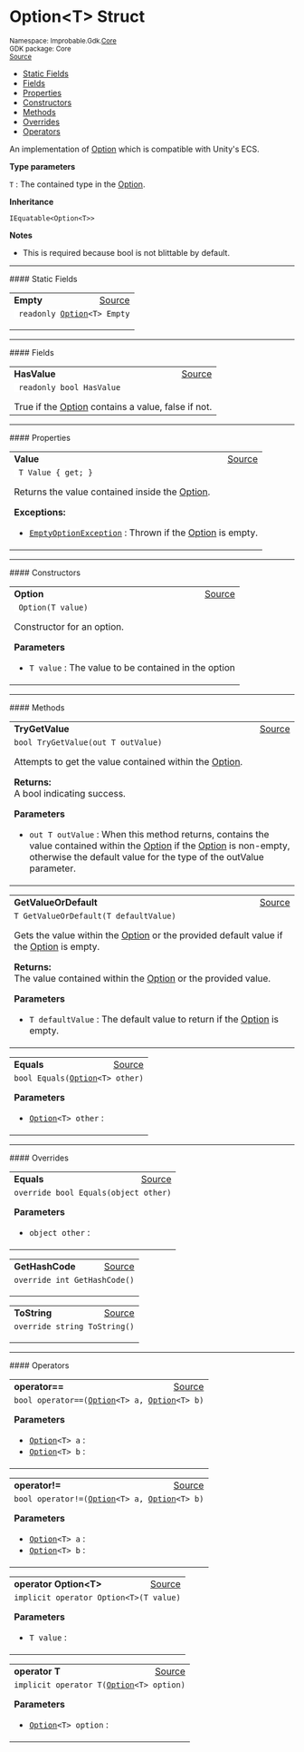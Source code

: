 
# Option&lt;T&gt; Struct
<sup>
Namespace: Improbable.Gdk.<a href="{{.Site.BaseURL}}/api/core-index">Core</a><br/>
GDK package: Core<br/>
<a href="https://www.github.com/spatialos/gdk-for-unity/blob/88a422dc255ef1d47ee9385f226ca439f31c000b/workers/unity/Packages/io.improbable.gdk.core/Components/Option.cs/#L13">Source</a>
<style>
a code {
                    padding: 0em 0.25em!important;
}
code {
                    background-color: #ffffff!important;
}
</style>
</sup>
<nav id="pageToc" class="page-toc"><ul><li><a href="#static-fields">Static Fields</a>
<li><a href="#fields">Fields</a>
<li><a href="#properties">Properties</a>
<li><a href="#constructors">Constructors</a>
<li><a href="#methods">Methods</a>
<li><a href="#overrides">Overrides</a>
<li><a href="#operators">Operators</a>
</ul></nav>

</p>



<p>An implementation of <a href="{{.Site.BaseURL}}/api/core/option">Option</a> which is compatible with Unity's ECS. </p>


</p>

<b>Type parameters</b>

<code>T</code> : The contained type in the <a href="{{.Site.BaseURL}}/api/core/option">Option</a>.


</p>

<b>Inheritance</b>

<code>IEquatable&lt;Option&lt;T&gt;&gt;</code>


</p>

<b>Notes</b>

- This is required because bool is not blittable by default.




</p>
<hr style="width:100%; border-top-color:#d8d8d8" />
#### Static Fields


</p>




<table width="100%">
    <tr>
        <td style="border-right:none"><a id="empty"></a><b>Empty</b></td>
        <td style="border-left:none; text-align:right"><a href="https://www.github.com/spatialos/gdk-for-unity/blob/88a422dc255ef1d47ee9385f226ca439f31c000b/workers/unity/Packages/io.improbable.gdk.core/Components/Option.cs/#L15">Source</a></td>
    </tr>
    <tr>
        <td colspan="2">
<code> readonly <a href="{{.Site.BaseURL}}/api/core/option">Option</a>&lt;T&gt; Empty</code></p>


</td>
    </tr>
</table>




</p>
<hr style="width:100%; border-top-color:#d8d8d8" />
#### Fields


</p>




<table width="100%">
    <tr>
        <td style="border-right:none"><a id="hasvalue"></a><b>HasValue</b></td>
        <td style="border-left:none; text-align:right"><a href="https://www.github.com/spatialos/gdk-for-unity/blob/88a422dc255ef1d47ee9385f226ca439f31c000b/workers/unity/Packages/io.improbable.gdk.core/Components/Option.cs/#L20">Source</a></td>
    </tr>
    <tr>
        <td colspan="2">
<code> readonly bool HasValue</code></p>
True if the <a href="{{.Site.BaseURL}}/api/core/option">Option</a> contains a value, false if not.

</td>
    </tr>
</table>





</p>
<hr style="width:100%; border-top-color:#d8d8d8" />
#### Properties


</p>




<table width="100%">
    <tr>
        <td style="border-right:none"><a id="value"></a><b>Value</b></td>
        <td style="border-left:none; text-align:right"><a href="https://www.github.com/spatialos/gdk-for-unity/blob/88a422dc255ef1d47ee9385f226ca439f31c000b/workers/unity/Packages/io.improbable.gdk.core/Components/Option.cs/#L30">Source</a></td>
    </tr>
    <tr>
        <td colspan="2">
<code> T Value { get; }</code></p>
Returns the value contained inside the <a href="{{.Site.BaseURL}}/api/core/option">Option</a>.


</p>

<b>Exceptions:</b>

<ul>
<li><code><a href="{{.Site.BaseURL}}/api/core/empty-option-exception">EmptyOptionException</a></code> : Thrown if the <a href="{{.Site.BaseURL}}/api/core/option">Option</a> is empty. </li>
</ul>


</td>
    </tr>
</table>





</p>
<hr style="width:100%; border-top-color:#d8d8d8" />
#### Constructors


</p>




<table width="100%">
    <tr>
        <td style="border-right:none"><a id="option-t"></a><b>Option</b></td>
        <td style="border-left:none; text-align:right"><a href="https://www.github.com/spatialos/gdk-for-unity/blob/88a422dc255ef1d47ee9385f226ca439f31c000b/workers/unity/Packages/io.improbable.gdk.core/Components/Option.cs/#L49">Source</a></td>
    </tr>
    <tr>
        <td colspan="2">
<code> Option(T value)</code></p>
Constructor for an option.


</p>

<b>Parameters</b>

<ul>
<li><code>T value</code> : The value to be contained in the option </li>
</ul>





</td>
    </tr>
</table>




</p>
<hr style="width:100%; border-top-color:#d8d8d8" />
#### Methods


</p>




<table width="100%">
    <tr>
        <td style="border-right:none"><a id="trygetvalue-out-t"></a><b>TryGetValue</b></td>
        <td style="border-left:none; text-align:right"><a href="https://www.github.com/spatialos/gdk-for-unity/blob/88a422dc255ef1d47ee9385f226ca439f31c000b/workers/unity/Packages/io.improbable.gdk.core/Components/Option.cs/#L65">Source</a></td>
    </tr>
    <tr>
        <td colspan="2">
<code>bool TryGetValue(out T outValue)</code></p>
Attempts to get the value contained within the <a href="{{.Site.BaseURL}}/api/core/option">Option</a>.
</p><b>Returns:</b></br>A bool indicating success.

</p>

<b>Parameters</b>

<ul>
<li><code>out T outValue</code> : When this method returns, contains the value contained within the <a href="{{.Site.BaseURL}}/api/core/option">Option</a> if the <a href="{{.Site.BaseURL}}/api/core/option">Option</a> is non-empty, otherwise the default value for the type of the outValue parameter. </li>
</ul>





</td>
    </tr>
</table>


<table width="100%">
    <tr>
        <td style="border-right:none"><a id="getvalueordefault-t"></a><b>GetValueOrDefault</b></td>
        <td style="border-left:none; text-align:right"><a href="https://www.github.com/spatialos/gdk-for-unity/blob/88a422dc255ef1d47ee9385f226ca439f31c000b/workers/unity/Packages/io.improbable.gdk.core/Components/Option.cs/#L80">Source</a></td>
    </tr>
    <tr>
        <td colspan="2">
<code>T GetValueOrDefault(T defaultValue)</code></p>
Gets the value within the <a href="{{.Site.BaseURL}}/api/core/option">Option</a> or the provided default value if the <a href="{{.Site.BaseURL}}/api/core/option">Option</a> is empty.
</p><b>Returns:</b></br>The value contained within the <a href="{{.Site.BaseURL}}/api/core/option">Option</a> or the provided value.

</p>

<b>Parameters</b>

<ul>
<li><code>T defaultValue</code> : The default value to return if the <a href="{{.Site.BaseURL}}/api/core/option">Option</a> is empty. </li>
</ul>





</td>
    </tr>
</table>


<table width="100%">
    <tr>
        <td style="border-right:none"><a id="equals-option-t"></a><b>Equals</b></td>
        <td style="border-left:none; text-align:right"><a href="https://www.github.com/spatialos/gdk-for-unity/blob/88a422dc255ef1d47ee9385f226ca439f31c000b/workers/unity/Packages/io.improbable.gdk.core/Components/Option.cs/#L90">Source</a></td>
    </tr>
    <tr>
        <td colspan="2">
<code>bool Equals(<a href="{{.Site.BaseURL}}/api/core/option">Option</a>&lt;T&gt; other)</code></p>



</p>

<b>Parameters</b>

<ul>
<li><code><a href="{{.Site.BaseURL}}/api/core/option">Option</a>&lt;T&gt; other</code> : </li>
</ul>





</td>
    </tr>
</table>




</p>
<hr style="width:100%; border-top-color:#d8d8d8" />
#### Overrides


</p>




<table width="100%">
    <tr>
        <td style="border-right:none"><a id="equals-object"></a><b>Equals</b></td>
        <td style="border-left:none; text-align:right"><a href="https://www.github.com/spatialos/gdk-for-unity/blob/88a422dc255ef1d47ee9385f226ca439f31c000b/workers/unity/Packages/io.improbable.gdk.core/Components/Option.cs/#L85">Source</a></td>
    </tr>
    <tr>
        <td colspan="2">
<code>override bool Equals(object other)</code></p>



</p>

<b>Parameters</b>

<ul>
<li><code>object other</code> : </li>
</ul>





</td>
    </tr>
</table>


<table width="100%">
    <tr>
        <td style="border-right:none"><a id="gethashcode"></a><b>GetHashCode</b></td>
        <td style="border-left:none; text-align:right"><a href="https://www.github.com/spatialos/gdk-for-unity/blob/88a422dc255ef1d47ee9385f226ca439f31c000b/workers/unity/Packages/io.improbable.gdk.core/Components/Option.cs/#L115">Source</a></td>
    </tr>
    <tr>
        <td colspan="2">
<code>override int GetHashCode()</code></p>






</td>
    </tr>
</table>


<table width="100%">
    <tr>
        <td style="border-right:none"><a id="tostring"></a><b>ToString</b></td>
        <td style="border-left:none; text-align:right"><a href="https://www.github.com/spatialos/gdk-for-unity/blob/88a422dc255ef1d47ee9385f226ca439f31c000b/workers/unity/Packages/io.improbable.gdk.core/Components/Option.cs/#L120">Source</a></td>
    </tr>
    <tr>
        <td colspan="2">
<code>override string ToString()</code></p>






</td>
    </tr>
</table>




</p>
<hr style="width:100%; border-top-color:#d8d8d8" />
#### Operators


</p>




<table width="100%">
    <tr>
        <td style="border-right:none"><a id="operator-option-t-option-t"></a><b>operator==</b></td>
        <td style="border-left:none; text-align:right"><a href="https://www.github.com/spatialos/gdk-for-unity/blob/88a422dc255ef1d47ee9385f226ca439f31c000b/workers/unity/Packages/io.improbable.gdk.core/Components/Option.cs/#L105">Source</a></td>
    </tr>
    <tr>
        <td colspan="2">
<code>bool operator==(<a href="{{.Site.BaseURL}}/api/core/option">Option</a>&lt;T&gt; a, <a href="{{.Site.BaseURL}}/api/core/option">Option</a>&lt;T&gt; b)</code></p>



</p>

<b>Parameters</b>

<ul>
<li><code><a href="{{.Site.BaseURL}}/api/core/option">Option</a>&lt;T&gt; a</code> : </li>
<li><code><a href="{{.Site.BaseURL}}/api/core/option">Option</a>&lt;T&gt; b</code> : </li>
</ul>





</td>
    </tr>
</table>


<table width="100%">
    <tr>
        <td style="border-right:none"><a id="operator-option-t-option-t"></a><b>operator!=</b></td>
        <td style="border-left:none; text-align:right"><a href="https://www.github.com/spatialos/gdk-for-unity/blob/88a422dc255ef1d47ee9385f226ca439f31c000b/workers/unity/Packages/io.improbable.gdk.core/Components/Option.cs/#L110">Source</a></td>
    </tr>
    <tr>
        <td colspan="2">
<code>bool operator!=(<a href="{{.Site.BaseURL}}/api/core/option">Option</a>&lt;T&gt; a, <a href="{{.Site.BaseURL}}/api/core/option">Option</a>&lt;T&gt; b)</code></p>



</p>

<b>Parameters</b>

<ul>
<li><code><a href="{{.Site.BaseURL}}/api/core/option">Option</a>&lt;T&gt; a</code> : </li>
<li><code><a href="{{.Site.BaseURL}}/api/core/option">Option</a>&lt;T&gt; b</code> : </li>
</ul>





</td>
    </tr>
</table>


<table width="100%">
    <tr>
        <td style="border-right:none"><a id="operator-option-t-t"></a><b>operator Option&lt;T&gt;</b></td>
        <td style="border-left:none; text-align:right"><a href="https://www.github.com/spatialos/gdk-for-unity/blob/88a422dc255ef1d47ee9385f226ca439f31c000b/workers/unity/Packages/io.improbable.gdk.core/Components/Option.cs/#L125">Source</a></td>
    </tr>
    <tr>
        <td colspan="2">
<code>implicit operator Option&lt;T&gt;(T value)</code></p>



</p>

<b>Parameters</b>

<ul>
<li><code>T value</code> : </li>
</ul>





</td>
    </tr>
</table>


<table width="100%">
    <tr>
        <td style="border-right:none"><a id="operator-t-option-t"></a><b>operator T</b></td>
        <td style="border-left:none; text-align:right"><a href="https://www.github.com/spatialos/gdk-for-unity/blob/88a422dc255ef1d47ee9385f226ca439f31c000b/workers/unity/Packages/io.improbable.gdk.core/Components/Option.cs/#L130">Source</a></td>
    </tr>
    <tr>
        <td colspan="2">
<code>implicit operator T(<a href="{{.Site.BaseURL}}/api/core/option">Option</a>&lt;T&gt; option)</code></p>



</p>

<b>Parameters</b>

<ul>
<li><code><a href="{{.Site.BaseURL}}/api/core/option">Option</a>&lt;T&gt; option</code> : </li>
</ul>





</td>
    </tr>
</table>



